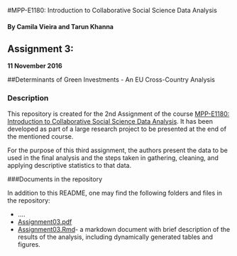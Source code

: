 #MPP-E1180: Introduction to Collaborative Social Science Data Analysis

#### By Camila Vieira and Tarun Khanna

## Assignment 3: 
**11 November 2016**

##Determinants of Green Investments - An EU Cross-Country Analysis

### Description
This repository is created for the 2nd Assignment of the course [MPP-E1180: Introduction to Collaborative Social Science Data Analysis](https://github.com/HertieDataScience). It has been developed as part of a large research project to be presented at the end of the mentioned course. 

For the purpose of this third assignment, the authors present the data to be used in the final analysis 
and the steps taken in gathering, cleaning, and applying descriptive statistics to that data. 

###Documents in the repository

In addition to this README, one may find the following folders and files in the repository:

- ....
- [Assignment03.pdf](https://github.com/Camila-RV/VieiraKhanna_Assignment3/blob/master/Assignment03.pdf)
- [Assignment03.Rmd](https://github.com/Camila-RV/VieiraKhanna_Assignment3/blob/master/Assignment03.Rmd)- a markdown document with brief description of the results of the analysis, including dynamically generated tables and figures. 